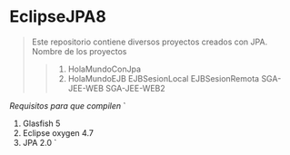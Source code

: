 # EclipseJPA8
> Este repositorio contiene diversos proyectos creados con JPA.
> Nombre de los proyectos
> > 1. HolaMundoConJpa
> > 2. HolaMundoEJB
> > EJBSesionLocal
> > EJBSesionRemota
> > SGA-JEE-WEB
> > SGA-JEE-WEB2

_Requisitos para que compilen_
`
1. Glasfish 5
2. Eclipse oxygen 4.7
3. JPA 2.0
` 

